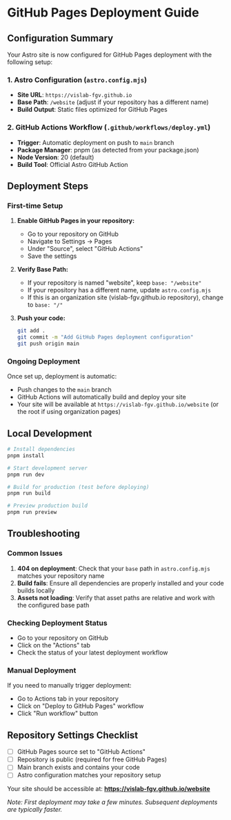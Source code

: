 # GitHub Pages Deployment Guide

## Configuration Summary

Your Astro site is now configured for GitHub Pages deployment with the following setup:

### 1. Astro Configuration (`astro.config.mjs`)
- **Site URL**: `https://vislab-fgv.github.io`
- **Base Path**: `/website` (adjust if your repository has a different name)
- **Build Output**: Static files optimized for GitHub Pages

### 2. GitHub Actions Workflow (`.github/workflows/deploy.yml`)
- **Trigger**: Automatic deployment on push to `main` branch
- **Package Manager**: pnpm (as detected from your package.json)
- **Node Version**: 20 (default)
- **Build Tool**: Official Astro GitHub Action

## Deployment Steps

### First-time Setup

1. **Enable GitHub Pages in your repository:**
   - Go to your repository on GitHub
   - Navigate to Settings → Pages
   - Under "Source", select "GitHub Actions"
   - Save the settings

2. **Verify Base Path:**
   - If your repository is named "website", keep `base: "/website"`
   - If your repository has a different name, update `astro.config.mjs`
   - If this is an organization site (vislab-fgv.github.io repository), change to `base: "/"`

3. **Push your code:**
   ```bash
   git add .
   git commit -m "Add GitHub Pages deployment configuration"
   git push origin main
   ```

### Ongoing Deployment

Once set up, deployment is automatic:
- Push changes to the `main` branch
- GitHub Actions will automatically build and deploy your site
- Your site will be available at `https://vislab-fgv.github.io/website` (or the root if using organization pages)

## Local Development

```bash
# Install dependencies
pnpm install

# Start development server
pnpm run dev

# Build for production (test before deploying)
pnpm run build

# Preview production build
pnpm run preview
```

## Troubleshooting

### Common Issues

1. **404 on deployment**: Check that your `base` path in `astro.config.mjs` matches your repository name
2. **Build fails**: Ensure all dependencies are properly installed and your code builds locally
3. **Assets not loading**: Verify that asset paths are relative and work with the configured base path

### Checking Deployment Status

- Go to your repository on GitHub
- Click on the "Actions" tab
- Check the status of your latest deployment workflow

### Manual Deployment

If you need to manually trigger deployment:
- Go to Actions tab in your repository
- Click on "Deploy to GitHub Pages" workflow
- Click "Run workflow" button

## Repository Settings Checklist

- [ ] GitHub Pages source set to "GitHub Actions"
- [ ] Repository is public (required for free GitHub Pages)
- [ ] Main branch exists and contains your code
- [ ] Astro configuration matches your repository setup

Your site should be accessible at: **https://vislab-fgv.github.io/website**

*Note: First deployment may take a few minutes. Subsequent deployments are typically faster.*

